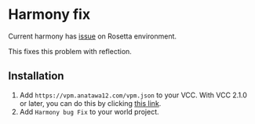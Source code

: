 # Harmony fix

Current harmony has [issue] on Rosetta environment.

This fixes this problem with reflection.

## Installation

1. Add `https://vpm.anatawa12.com/vpm.json` to your VCC. With VCC 2.1.0 or later, you can do this by clicking [this link][vcc-add-repo-link].
2. Add `Harmony bug Fix` to your world project.

[issue]: https://github.com/pardeike/Harmony/issues/517
[vcc-add-repo-link]: vcc://vpm/addRepo?url=https%3A%2F%2Fvpm.anatawa12.com%2Fvpm.json
